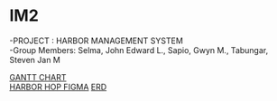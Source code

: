 # IM2
-PROJECT : HARBOR MANAGEMENT SYSTEM<br/>
-Group Members: Selma, John Edward L., Sapio, Gwyn M., Tabungar, Steven Jan M



<a href="https://docs.google.com/spreadsheets/d/1osmFreJpuNJsqo1y8SJziIvYiVPNEUqMjrD1SCjQWvg/edit?gid=0#gid=0">GANTT CHART</a><br/>
<a href="https://www.figma.com/design/uMWOM3rGD4SDCkgXEg4SXe/Untitled?node-id=0-1&node-type=canvas&t=z3cubIB9wIv3Q8Fs-0">HARBOR HOP FIGMA</a>
<a href="https://online.visual-paradigm.com/share.jsp?id=333630353838332d31#diagram:workspace=odcapejy&proj=0&id=1">ERD</a>
